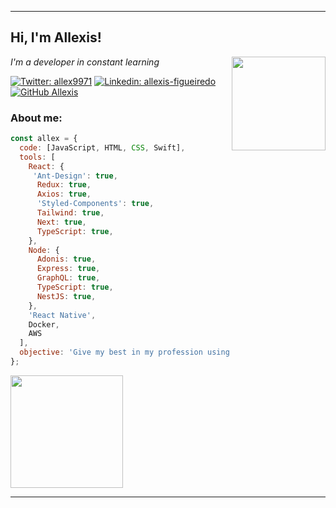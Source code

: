  ---
 
 <h2> Hi, I'm Allexis!</h2>
<img align='right' src="https://media.giphy.com/media/xT9IgzoKnwFNmISR8I/giphy.gif" width="150">
<p><em>I'm a developer in constant learning</br>
</em></p>

[![Twitter: allex9971](https://img.shields.io/twitter/follow/allex9971?style=social)](https://twitter.com/allex9971)
[![Linkedin: allexis-figueiredo](https://img.shields.io/badge/-allexisfigueiredo-blue?style=flat-square&logo=Linkedin&logoColor=white&link=https://www.linkedin.com/in/allexis-figueiredo/)](https://www.linkedin.com/in/allexis-figueiredo/)
[![GitHub Allexis](https://img.shields.io/github/followers/allexis096?label=follow&style=social)](https://github.com/allexis096)


### About me:

```javascript
const allex = {
  code: [JavaScript, HTML, CSS, Swift],
  tools: [
    React: {
     'Ant-Design': true,
      Redux: true,
      Axios: true,
      'Styled-Components': true,
      Tailwind: true,
      Next: true,
      TypeScript: true,
    },
    Node: {
      Adonis: true,
      Express: true,
      GraphQL: true,
      TypeScript: true,
      NestJS: true,
    },
    'React Native',
    Docker,
    AWS
  ],
  objective: 'Give my best in my profession using current technologies',
};
```

<div>
  <a href="https://github.com/allexis096">
   <img height="180em" src="https://github-readme-stats.vercel.app/api?username=allexis096&show_icons=true&theme=tokyonight&include_all_commits=true&count_private=true" />
</div>

---
